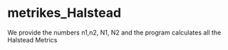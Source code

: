 # metrikes_Halstead
We provide the numbers n1,n2, N1, N2 and the program calculates all the Halstead Metrics
